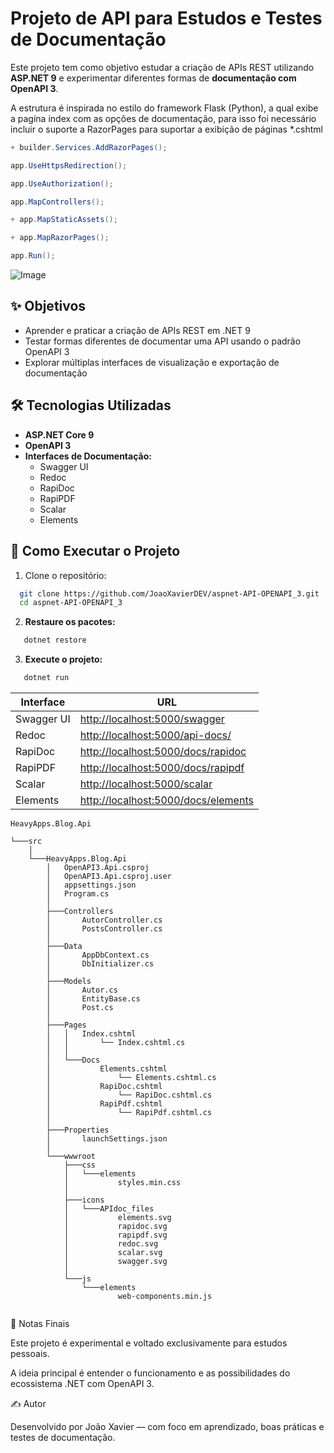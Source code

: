 ﻿
# Projeto de API para Estudos e Testes de Documentação

Este projeto tem como objetivo estudar a criação de APIs REST utilizando **ASP.NET 9** e experimentar diferentes formas de **documentação com OpenAPI 3**.

 A estrutura é inspirada no estilo do framework Flask (Python), a qual exibe a pagína index com as opções de documentação, para isso foi necessário incluir o suporte a RazorPages para suportar a exibição de páginas *.cshtml
```csharp
+ builder.Services.AddRazorPages();
```

```csharp
app.UseHttpsRedirection();

app.UseAuthorization();

app.MapControllers();

+ app.MapStaticAssets();

+ app.MapRazorPages();

app.Run();
```

![Image](https://github.com/user-attachments/assets/614564c0-03fb-49e3-bc92-7d8253010f2d)

## ✨ Objetivos

- Aprender e praticar a criação de APIs REST em .NET 9
- Testar formas diferentes de documentar uma API usando o padrão OpenAPI 3
- Explorar múltiplas interfaces de visualização e exportação de documentação

## 🛠 Tecnologias Utilizadas

- **ASP.NET Core 9**
- **OpenAPI 3**
- **Interfaces de Documentação:**
  - Swagger UI
  - Redoc
  - RapiDoc
  - RapiPDF
  - Scalar
  - Elements

## 🚀 Como Executar o Projeto

1. Clone o repositório:
 ```bash
   git clone https://github.com/JoaoXavierDEV/aspnet-API-OPENAPI_3.git
   cd aspnet-API-OPENAPI_3
   ```

2.  **Restaure os pacotes:**
 ```csharp
	dotnet restore
 ```
    
3.  **Execute o projeto:**
 ```csharp
	dotnet run 
```

   | Interface  | URL                                                                        |
| ---------- | -------------------------------------------------------------------------- |
| Swagger UI | [http://localhost:5000/swagger](http://localhost:5000/swagger)             |
| Redoc      | [http://localhost:5000/api-docs/](http://localhost:5000/docs/redoc)       |
| RapiDoc    | [http://localhost:5000/docs/rapidoc](http://localhost:5000/docs/rapidoc)   |
| RapiPDF    | [http://localhost:5000/docs/rapipdf](http://localhost:5000/docs/rapipdf)   |
| Scalar     | [http://localhost:5000/scalar](http://localhost:5000/docs/scalar)     |
| Elements   | [http://localhost:5000/docs/elements](http://localhost:5000/docs/elements) |

```
HeavyApps.Blog.Api

└───src
    │
    └───HeavyApps.Blog.Api
        │   OpenAPI3.Api.csproj
        │   OpenAPI3.Api.csproj.user
        │   appsettings.json
        │   Program.cs
        │
        ├───Controllers
        │       AutorController.cs
        │       PostsController.cs
        │
        ├───Data
        │       AppDbContext.cs
        │       DbInitializer.cs
        │
        ├───Models
        │       Autor.cs
        │       EntityBase.cs
        │       Post.cs
        │
        ├───Pages
        │   │   Index.cshtml
        │   │   	└── Index.cshtml.cs
        │   │
        │   └───Docs
        │           Elements.cshtml
        │           	└── Elements.cshtml.cs
        │           RapiDoc.cshtml
        │           	└── RapiDoc.cshtml.cs
        │           RapiPdf.cshtml
        │           	└── RapiPdf.cshtml.cs
        │
        ├───Properties
        │       launchSettings.json
        │
        └───wwwroot
            ├───css
            │   └───elements
            │           styles.min.css
            │
            ├───icons
            │   └───APIdoc_files
            │           elements.svg
            │           rapidoc.svg
            │           rapipdf.svg
            │           redoc.svg
            │           scalar.svg
            │           swagger.svg
            │
            └───js
                └───elements
                        web-components.min.js


```

📌 Notas Finais

Este projeto é experimental e voltado exclusivamente para estudos pessoais.

A ideia principal é entender o funcionamento e as possibilidades do ecossistema .NET com OpenAPI 3.

✍️ Autor

Desenvolvido por João Xavier — com foco em aprendizado, boas práticas e testes de documentação.